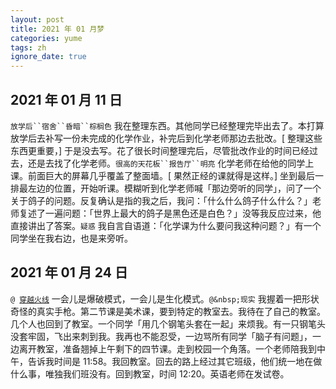 ```yaml
---
layout: post
title: 2021 年 01 月梦
categories: yume
tags: zh
ignore_date: true
---
```

## 2021 年 01 月 11 日

`放学后``宿舍``昏暗``棕榈色` 我在整理东西。其他同学已经整理完毕出去了。本打算放学后去补写一份未完成的化学作业，补完后到化学老师那边去批改。[ 整理这些东西更重要，] 于是没去写。花了很长时间整理完后，尽管批改作业的时间已经过去，还是去找了化学老师。`很高的天花板``报告厅``明亮` 化学老师在给他的同学上课。前面巨大的屏幕几乎覆盖了整面墙。[ 果然正经的课就得是这样。] 坐到最后一排最左边的位置，开始听课。模糊听到化学老师喊「那边旁听的同学」，问了一个关于鸽子的问题。反复确认是指的我之后，我问：「什么什么鸽子什么什么？」老师复述了一遍问题：「世界上最大的鸽子是黑色还是白色？」没等我反应过来，他直接讲出了答案。`疑惑` 我自言自语道：「化学课为什么要问我这种问题？」有一个同学坐在我右边，也是来旁听。

## 2021 年 01 月 24 日

 <code>@&nbsp;<a href="https://zh.wikipedia.org/zh-cn/%E7%A9%BF%E8%B6%8A%E7%81%AB%E7%BA%BF">穿越火线</a></code> 一会儿是爆破模式，一会儿是生化模式。`@&nbsp;现实` 我握着一把形状奇怪的真实手枪。第二节课是美术课，要到特定的教室去。我待在了自己的教室。几个人也回到了教室。一个同学「用几个钢笔头套在一起」来烦我。有一只钢笔头没套牢固，飞出来刺到我。我再也不能忍受，一边骂所有同学「脑子有问题」，一边离开教室，准备翘掉上午剩下的四节课。走到校园一个角落。一个老师陪我到中午，告诉我时间是 11:58。我回教室。回去的路上经过其它班级，他们统一地在做什么事，唯独我们班没有。回到教室，时间 12:20。英语老师在发试卷。

